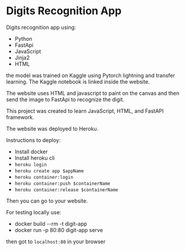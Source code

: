 # Digits Recognition App

Digits recognition app using:

* Python
* FastApi
* JavaScript
* Jinja2
* HTML

the model was trained on Kaggle using Pytorch lightning and transfer learning. The Kaggle notebook is linked inside the website.

The website uses HTML and javascript to paint on the canvas and then send the image to FastApi to recognize the digit.

This project was created to learn JavaScript, HTML, and FastAPI framework.

The website was deployed to Heroku.

Instructions to deploy:

*  Install docker
*  Install heroku cli
*  `heroku login`
*  `heroku create app $appName`
*  `heroku container:login`
*  `heroku container:push $containerName`
*  `heroku container:release $containerName`

Then you can go to your website.

For testing locally use:

* docker build --rm -t digit-app
* docker run -p 80:80 digit-app serve

then got to `localhost:80` in your browser